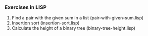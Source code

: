 
### Exercises in LISP

1. Find a pair with the given sum in a list (pair-with-given-sum.lisp)
2. Insertion sort (insertion-sort.lisp)
3. Calculate the height of a binary tree (binary-tree-height.lisp)
